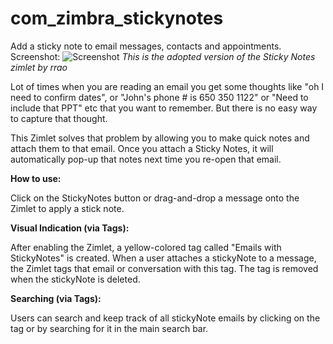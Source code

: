 # com_zimbra_stickynotes
Add a sticky note to email messages, contacts and appointments. Screenshot: 
![Screenshot](https://filesgalleryzimbracom.s3.amazonaws.com/images/121/full/2017-03-09-10-48-54_58c133166d23d.png)
_This is the adopted version of the Sticky Notes zimlet by rrao_
  
Lot of times when you are reading an email you get some thoughts like "oh I need to confirm dates", or "John's phone # is 650 350 1122" or "Need to include that PPT" etc that you want to remember. But there is no easy way to capture that thought.

This Zimlet solves that problem by allowing you to make quick notes and attach them to that email. Once you attach a Sticky Notes, it will automatically pop-up that notes next time you re-open that email.

**How to use:**

Click on the StickyNotes button or drag-and-drop a message onto the Zimlet to apply a stick note.

**Visual Indication (via Tags):**

After enabling the Zimlet, a yellow-colored tag called "Emails with StickyNotes" is created. When a user attaches a stickyNote to a message, the Zimlet tags that email or conversation with this tag. The tag is removed when the stickyNote is deleted.

**Searching (via Tags):**

Users can search and keep track of all stickyNote emails by clicking on the tag or by searching for it in the main search bar.
